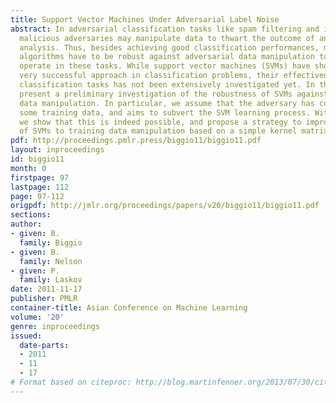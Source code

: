 ```yaml
---
title: Support Vector Machines Under Adversarial Label Noise
abstract: In adversarial classification tasks like spam filtering and intrusion detection,
  malicious adversaries may manipulate data to thwart the outcome of an automatic
  analysis. Thus, besides achieving good classification performances, machine learning
  algorithms have to be robust against adversarial data manipulation to successfully
  operate in these tasks. While support vector machines (SVMs) have shown to be a
  very successful approach in classification problems, their effectiveness in adversarial
  classification tasks has not been extensively investigated yet. In this paper we
  present a preliminary investigation of the robustness of SVMs against adversarial
  data manipulation. In particular, we assume that the adversary has control over
  some training data, and aims to subvert the SVM learning process. Within this assumption,
  we show that this is indeed possible, and propose a strategy to improve the robustness
  of SVMs to training data manipulation based on a simple kernel matrix correction.
pdf: http://proceedings.pmlr.press/biggio11/biggio11.pdf
layout: inproceedings
id: biggio11
month: 0
firstpage: 97
lastpage: 112
page: 97-112
origpdf: http://jmlr.org/proceedings/papers/v20/biggio11/biggio11.pdf
sections: 
author:
- given: B.
  family: Biggio
- given: B.
  family: Nelson
- given: P.
  family: Laskov
date: 2011-11-17
publisher: PMLR
container-title: Asian Conference on Machine Learning
volume: '20'
genre: inproceedings
issued:
  date-parts:
  - 2011
  - 11
  - 17
# Format based on citeproc: http://blog.martinfenner.org/2013/07/30/citeproc-yaml-for-bibliographies/
---
```


